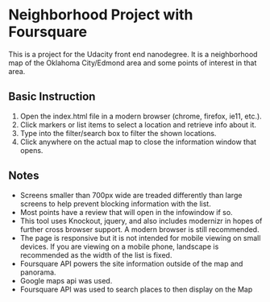 # Neighborhood Project with Foursquare

This is a project for the Udacity front end nanodegree.  It is a neighborhood map of the Oklahoma City/Edmond area and some points of interest in that area.

## Basic Instruction

1. Open the index.html file in a modern browser (chrome, firefox, ie11, etc.).
2. Click markers or list items to select a location and retrieve info about it.
3. Type into the filter/search box to filter the shown locations.
4. Click anywhere on the actual map to close the information window that opens.

## Notes

* Screens smaller than 700px wide are treaded differently than large screens to help prevent blocking information with the list. 
* Most points have a review that will open in the infowindow if so.
* This tool uses Knockout, jquery, and also includes modernizr in hopes of further cross browser support.  A modern browser is still recommended.
* The page is responsive but it is not intended for mobile viewing on small devices.  If you are viewing on a mobile phone, landscape is recommended as the width of the list is fixed.
* Foursquare API powers the site information outside of the map and panorama.
* Google maps api was used.
* Foursquare API was used to search places to then display on the Map